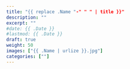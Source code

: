 ```yaml
---
title: "{{ replace .Name "-" " " | title }}"
description: ""
excerpt: ""
#date: {{ .Date }}
#lastmod: {{ .Date }}
draft: true
weight: 50
images: ["{{ .Name | urlize }}.jpg"]
categories: [""]
---
```

